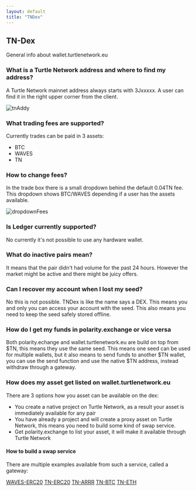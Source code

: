 ```yaml
---
layout: default
title: "TNDex"
---
```

## TN-Dex

General info about wallet.turtlenetwork.eu

### What is a Turtle Network address and where to find my address?

A Turtle Network mainnet address always starts with 3Jxxxxx.
A user can find it in the right upper corner from the client.

![tnAddy](https://user-images.githubusercontent.com/16037736/115995003-bd754e80-a5d9-11eb-95a8-25c63105ba1f.png)

### What trading fees are supported?

Currently trades can be paid in 3 assets:
- BTC
- WAVES
- TN

### How to change fees?

In the trade box there is a small dropdown behind the default 0.04TN fee.
This dropdown shows BTC/WAVES depending if a user has the assets available.

![dropdownFees](https://user-images.githubusercontent.com/16037736/115995012-cc5c0100-a5d9-11eb-87ee-44ab096c49b0.png)

### Is Ledger currently supported?

No currently it's not possible to use any hardware wallet.

### What do inactive pairs mean?

It means that the pair didn't had volume for the past 24 hours. However the market might be active and there might be juicy offers.

### Can I recover my account when I lost my seed?

No this is not possible. TNDex is like the name says a DEX. This means you and only you can access your account with the seed.
This also means you need to keep the seed safely stored offline.


### How do I get my funds in polarity.exchange or vice versa

Both polarity.echange and wallet.turtlenetwork.eu are build on top from $TN, this means they use the same seed.
This means one seed can be used for multiple wallets, but it also means to send funds to another $TN wallet, you can use the send function and use the native $TN address,
instead withdraw through a gateway.

### How does my asset get listed on wallet.turtlenetwork.eu
There are 3 options how you asset can be available on the dex:
- You create a native project on Turtle Network, as a result your asset is immediately available for any pair
- You have already a project and will create a proxy asset on Turtle Network, this means you need to build some kind of swap service.
- Get polarity.exchange to list your asset, it will make it available through Turtle Network

#### How to build a swap service
There are multiple examples available from such a service, called a gateway:

[WAVES-ERC20](https://github.com/PyWaves/Waves-ERC20-Gateway)
[TN-ERC20](https://github.com/iammortimer/TN-ERC20-Gateway)
[TN-ARRR](https://github.com/iammortimer/TN-ARRR-Gateway)
[TN-BTC](https://github.com/iammortimer/TN-BTC-Gateway)
[TN-ETH](https://github.com/iammortimer/TN-ETH-Gateway)